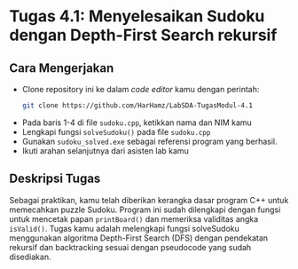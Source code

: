 # Tugas 4.1: Menyelesaikan Sudoku dengan Depth-First Search rekursif

## Cara Mengerjakan
- Clone repository ini ke dalam *code editor* kamu dengan perintah: 
    ```bash
    git clone https://github.com/HarHamz/LabSDA-TugasModul-4.1
    ```
- Pada baris 1-4 di file `sudoku.cpp`, ketikkan nama dan NIM kamu
- Lengkapi fungsi `solveSudoku()` pada file `sudoku.cpp`
- Gunakan `sudoku_solved.exe` sebagai referensi program yang berhasil.
- Ikuti arahan selanjutnya dari asisten lab kamu

## Deskripsi Tugas
Sebagai praktikan, kamu telah diberikan kerangka dasar program C++ untuk memecahkan puzzle Sudoku. Program ini sudah dilengkapi dengan fungsi untuk mencetak papan `printBoard()` dan memeriksa validitas angka `isValid()`. Tugas kamu adalah melengkapi fungsi solveSudoku menggunakan algoritma Depth-First Search (DFS) dengan pendekatan rekursif dan backtracking sesuai dengan pseudocode yang sudah disediakan.